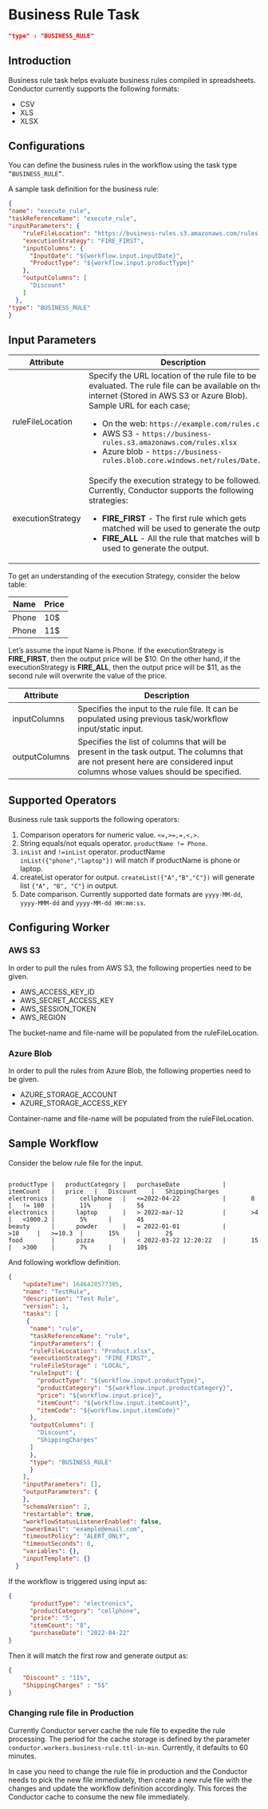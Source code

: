 # Business Rule Task

```json
"type" : "BUSINESS_RULE"
```

## Introduction

Business rule task helps evaluate business rules compiled in spreadsheets. Conductor currently supports the following formats:
* CSV
* XLS
* XLSX

## Configurations

You can define the business rules in the workflow using the task type ```“BUSINESS_RULE”```.

A sample task definition for the business rule:

```json
{
"name": "execute_rule",
"taskReferenceName": "execute_rule",
"inputParameters": {
    "ruleFileLocation": "https://business-rules.s3.amazonaws.com/rules.xlsx",
    "executionStrategy": "FIRE_FIRST",
    "inputColumns": {
      "InputDate": "${workflow.input.inputDate}",
      "ProductType": "${workflow.input.productType}"
    },
    "outputColumns": [
      "Discount"
    ]
  },
"type": "BUSINESS_RULE"
}
```

## Input Parameters

| Attribute | Description |
| --------- | ----------- |
| ruleFileLocation | Specify the URL location of the rule file to be evaluated. The rule file can be available on the internet (Stored in AWS S3 or Azure Blob). <br/> Sample URL for each case; <ul><li>On the web:  ```https://example.com/rules.csv```</li><li>AWS S3 - ```https://business-rules.s3.amazonaws.com/rules.xlsx```</li><li>Azure blob - ```https://business-rules.blob.core.windows.net/rules/Date.xlsx```</li></ul> |
| executionStrategy | Specify the execution strategy to be followed. Currently, Conductor supports the following strategies: <br/><ul><li>**FIRE_FIRST** - The first rule which gets matched will be used to generate the output.</li><li>**FIRE_ALL** - All the rule that matches will be used to generate the output.</li></ul> |

To get an understanding of the execution Strategy, consider the below table: <br/>

| Name | Price |
| --------- | ----------- |
|   Phone   |   10$     |
|   Phone   |   11$     |

Let’s assume the input Name is Phone. If the executionStrategy is **FIRE_FIRST**, then the output price will be $10. On the other hand, if the executionStrategy is **FIRE_ALL**, then the output price will be $11, as the second rule will overwrite the value of the price.

| Attribute | Description |
| --------- | ----------- |
| inputColumns | Specifies the input to the rule file. It can be populated using previous task/workflow input/static input. | 
| outputColumns | Specifies the list of columns that will be present in the task output. The columns that are not present here are considered input columns whose values should be specified. | 

## Supported Operators

Business rule task supports the following operators:

1. Comparison operators for numeric value. ```<=,>=,=,<,>```.
2. String equals/not equals operator. ```productName != Phone```.
3. ```inList``` and ```!=inList``` operator. productName ```inList({"phone","laptop"})``` will match if productName is phone or laptop.
4. createList operator for output. ```createList({"A","B","C"})``` will generate list ```{"A", "B", "C"}``` in output.
5. Date comparison. Currently supported date formats are ```yyyy-MM-dd```, ```yyyy-MMM-dd``` and ```yyyy-MM-dd HH:mm:ss```.

## Configuring Worker

### AWS S3 

In order to pull the rules from AWS S3, the following properties need to be given.

* AWS_ACCESS_KEY_ID
* AWS_SECRET_ACCESS_KEY
* AWS_SESSION_TOKEN 
* AWS_REGION

The bucket-name and file-name will be populated from the ruleFileLocation. 

### Azure Blob

In order to pull the rules from Azure Blob, the following properties need to be given.

* AZURE_STORAGE_ACCOUNT
* AZURE_STORAGE_ACCESS_KEY 

Container-name and file-name will be populated from the ruleFileLocation.

## Sample Workflow

Consider the below rule file for the input.

```

productType |   productCategory |   purchaseDate            |   itemCount   |   price   |   Discount    |   ShippingCharges
electronics |       cellphone   |   <=2022-04-22            |       8       |   != 100  |       11%     |       5$
electronics |      laptop       |   > 2022-mar-12           |       >4      |   <1000.2 |       5%      |       4$
beauty      |      powder       |   = 2022-01-01            |       >10     |   >=10.3  |       15%     |       2$
food        |      pizza        |   < 2022-03-22 12:20:22   |       15      |   >300    |       7%      |       10$

```
And following workflow definition.
```json
{
    "updateTime": 1646428577305,
    "name": "TestRule",
    "description": "Test Rule",
    "version": 1,
    "tasks": [
     {
      "name": "rule",
      "taskReferenceName": "rule",
      "inputParameters": {
      "ruleFileLocation": "Product.xlsx",
      "executionStrategy": "FIRE_FIRST",
      "ruleFileStorage" : "LOCAL",
      "ruleInput": {
        "productType": "${workflow.input.productType}",
        "productCategory": "${workflow.input.productCategory}",
        "price": "${workflow.input.price}",
        "itemCount": "${workflow.input.itemCount}",
        "itemCode": "${workflow.input.itemCode}"
      },
      "outputColumns": [
        "Discount",
        "ShippingCharges"
      ]
      },
      "type": "BUSINESS_RULE"
      }
    ],
    "inputParameters": [],
    "outputParameters": {
    },
    "schemaVersion": 2,
    "restartable": true,
    "workflowStatusListenerEnabled": false,
    "ownerEmail": "example@email.com",
    "timeoutPolicy": "ALERT_ONLY",
    "timeoutSeconds": 0,
    "variables": {},
    "inputTemplate": {}
  }
  ```
  If the workflow is triggered using input as: 
  ```json
  {
        "productType": "electronics",
        "productCategory": "cellphone",
        "price": "5",
        "itemCount": "8",
        "purchaseDate": "2022-04-22"
  }
  ```
  Then it will match the first row and generate output as: 
  ```json
  {
      "Discount" : "11%",
      "ShippingCharges" : "5$"
  }
  ```

### Changing rule file in Production

Currently Conductor server cache the rule file to expedite the rule processing. The period for the cache storage is defined by the parameter ```conductor.workers.business-rule.ttl-in-min```. Currently, it defaults to 60 minutes. 
  
In case you need to change the rule file in production and the Conductor needs to pick the new file immediately, then create a new rule file with the changes and update the workflow definition accordingly. This forces the Conductor cache to consume the new file immediately.